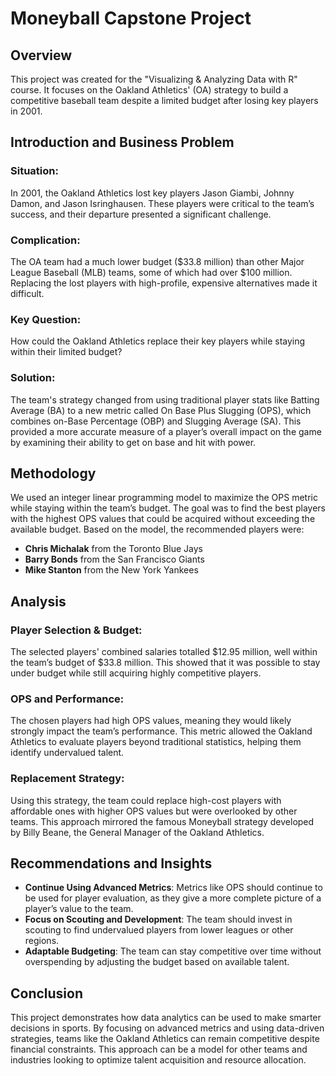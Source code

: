 # Moneyball Capstone Project

## Overview
This project was created for the "Visualizing & Analyzing Data with R" course. It focuses on the Oakland Athletics' (OA) strategy to build a competitive baseball team despite a limited budget after losing key players in 2001.

## Introduction and Business Problem

### Situation:
In 2001, the Oakland Athletics lost key players Jason Giambi, Johnny Damon, and Jason Isringhausen. These players were critical to the team’s success, and their departure presented a significant challenge.

### Complication:
The OA team had a much lower budget ($33.8 million) than other Major League Baseball (MLB) teams, some of which had over $100 million. Replacing the lost players with high-profile, expensive alternatives made it difficult.

### Key Question:
How could the Oakland Athletics replace their key players while staying within their limited budget?

### Solution:
The team's strategy changed from using traditional player stats like Batting Average (BA) to a new metric called On Base Plus Slugging (OPS), which combines on-Base Percentage (OBP) and Slugging Average (SA). This provided a more accurate measure of a player’s overall impact on the game by examining their ability to get on base and hit with power.

## Methodology
We used an integer linear programming model to maximize the OPS metric while staying within the team’s budget. The goal was to find the best players with the highest OPS values that could be acquired without exceeding the available budget. Based on the model, the recommended players were:
- **Chris Michalak** from the Toronto Blue Jays
- **Barry Bonds** from the San Francisco Giants
- **Mike Stanton** from the New York Yankees

## Analysis
### Player Selection & Budget:
The selected players' combined salaries totalled $12.95 million, well within the team’s budget of $33.8 million. This showed that it was possible to stay under budget while still acquiring highly competitive players.

### OPS and Performance:
The chosen players had high OPS values, meaning they would likely strongly impact the team’s performance. This metric allowed the Oakland Athletics to evaluate players beyond traditional statistics, helping them identify undervalued talent.

### Replacement Strategy:
Using this strategy, the team could replace high-cost players with affordable ones with higher OPS values but were overlooked by other teams. This approach mirrored the famous Moneyball strategy developed by Billy Beane, the General Manager of the Oakland Athletics.

## Recommendations and Insights
- **Continue Using Advanced Metrics**: Metrics like OPS should continue to be used for player evaluation, as they give a more complete picture of a player’s value to the team.
- **Focus on Scouting and Development**: The team should invest in scouting to find undervalued players from lower leagues or other regions.
- **Adaptable Budgeting**: The team can stay competitive over time without overspending by adjusting the budget based on available talent.

## Conclusion
This project demonstrates how data analytics can be used to make smarter decisions in sports. By focusing on advanced metrics and using data-driven strategies, teams like the Oakland Athletics can remain competitive despite financial constraints. This approach can be a model for other teams and industries looking to optimize talent acquisition and resource allocation.

